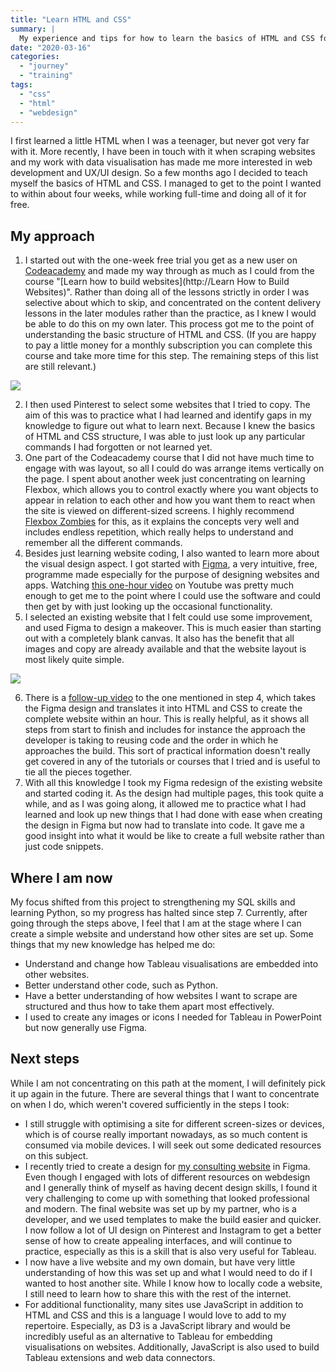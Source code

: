 ```yaml
---
title: "Learn HTML and CSS"
summary: |
  My experience and tips for how to learn the basics of HTML and CSS for free with online resources. 
date: "2020-03-16"
categories: 
  - "journey"
  - "training"
tags: 
  - "css"
  - "html"
  - "webdesign"
---
```


I first learned a little HTML when I was a teenager, but never got very far with it. More recently, I have been in touch with it when scraping websites and my work with data visualisation has made me more interested in web development and UX/UI design. So a few months ago I decided to teach myself the basics of HTML and CSS. I managed to get to the point I wanted to within about four weeks, while working full-time and doing all of it for free.

## My approach

1. I started out with the one-week free trial you get as a new user on [Codeacademy](http://codeacademy.com) and made my way through as much as I could from the course "[Learn how to build websites](http://Learn How to Build Websites)". Rather than doing all of the lessons strictly in order I was selective about which to skip, and concentrated on the content delivery lessons in the later modules rather than the practice, as I knew I would be able to do this on my own later. This process got me to the point of understanding the basic structure of HTML and CSS. (If you are happy to pay a little money for a monthly subscription you can complete this course and take more time for this step. The remaining steps of this list are still relevant.)

![](https://nalediholly.files.wordpress.com/2020/03/2020-03-15_19-49-36.png?w=1024)

2. I then used Pinterest to select some websites that I tried to copy. The aim of this was to practice what I had learned and identify gaps in my knowledge to figure out what to learn next. Because I knew the basics of HTML and CSS structure, I was able to just look up any particular commands I had forgotten or not learned yet.
3. One part of the Codeacademy course that I did not have much time to engage with was layout, so all I could do was arrange items vertically on the page. I spent about another week just concentrating on learning Flexbox, which allows you to control exactly where you want objects to appear in relation to each other and how you want them to react when the site is viewed on different-sized screens. I highly recommend [Flexbox Zombies](https://mastery.games/p/flexbox-zombies) for this, as it explains the concepts very well and includes endless repetition, which really helps to understand and remember all the different commands.
4. Besides just learning website coding, I also wanted to learn more about the visual design aspect. I got started with [Figma](https://www.figma.com/), a very intuitive, free, programme made especially for the purpose of designing websites and apps. Watching [this one-hour video](https://www.youtube.com/watch?v=FK4YusHIIj0&t=4s) on Youtube was pretty much enough to get me to the point where I could use the software and could then get by with just looking up the occasional functionality.
5. I selected an existing website that I felt could use some improvement, and used Figma to design a makeover. This is much easier than starting out with a completely blank canvas. It also has the benefit that all images and copy are already available and that the website layout is most likely quite simple.

![](https://nalediholly.files.wordpress.com/2020/03/2020-03-15_20-15-26.png?w=1024)

6. There is a [follow-up video](https://www.youtube.com/watch?v=RZ-Oe4_Ew7g&feature=youtu.be) to the one mentioned in step 4, which takes the Figma design and translates it into HTML and CSS to create the complete website within an hour. This is really helpful, as it shows all steps from start to finish and includes for instance the approach the developer is taking to reusing code and the order in which he approaches the build. This sort of practical information doesn't really get covered in any of the tutorials or courses that I tried and is useful to tie all the pieces together.
7. With all this knowledge I took my Figma redesign of the existing website and started coding it. As the design had multiple pages, this took quite a while, and as I was going along, it allowed me to practice what I had learned and look up new things that I had done with ease when creating the design in Figma but now had to translate into code. It gave me a good insight into what it would be like to create a full website rather than just code snippets.

## Where I am now

My focus shifted from this project to strengthening my SQL skills and learning Python, so my progress has halted since step 7. Currently, after going through the steps above, I feel that I am at the stage where I can create a simple website and understand how other sites are set up. Some things that my new knowledge has helped me do:

- Understand and change how Tableau visualisations are embedded into other websites.
- Better understand other code, such as Python.
- Have a better understanding of how websites I want to scrape are structured and thus how to take them apart most effectively.
- I used to create any images or icons I needed for Tableau in PowerPoint but now generally use Figma.

## Next steps

While I am not concentrating on this path at the moment, I will definitely pick it up again in the future. There are several things that I want to concentrate on when I do, which weren't covered sufficiently in the steps I took:

- I still struggle with optimising a site for different screen-sizes or devices, which is of course really important nowadays, as so much content is consumed via mobile devices. I will seek out some dedicated resources on this subject.
- I recently tried to create a design for [my consulting website](http://naledi.co.uk) in Figma. Even though I engaged with lots of different resources on webdesign and I generally think of myself as having decent design skills, I found it very challenging to come up with something that looked professional and modern. The final website was set up by my partner, who is a developer, and we used templates to make the build easier and quicker. I now follow a lot of UI design on Pinterest and Instagram to get a better sense of how to create appealing interfaces, and will continue to practice, especially as this is a skill that is also very useful for Tableau.
- I now have a live website and my own domain, but have very little understanding of how this was set up and what I would need to do if I wanted to host another site. While I know how to locally code a website, I still need to learn how to share this with the rest of the internet.
- For additional functionality, many sites use JavaScript in addition to HTML and CSS and this is a language I would love to add to my repertoire. Especially, as D3 is a JavaScript library and would be incredibly useful as an alternative to Tableau for embedding visualisations on websites. Additionally, JavaScript is also used to build Tableau extensions and web data connectors.
